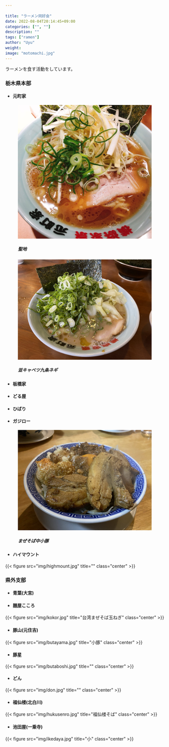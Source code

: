 ```yaml
---

title: "ラーメン同好会"
date: 2022-08-04T20:14:45+09:00
categories: ["", ""]
description: ""
tags: ["ramen"]
author: "Uyu"
weight: 
image: "motomachi.jpg"
---
```


ラーメンを食す活動をしています。

<!--more-->

<!--
figure shortcodeをいじったら壊れたので、治るまでraw HTMLで書きます
-->



<h3>栃木県本部</h3>

- #### 元町家

<figure>
  <img src="motomachi.jpg"/>
  <figcaption>
      <h5>聖地</h5>
  </figcaption>
</figure>

<figure>
  <img src="img/motomachinami.jpg"/>
  <figcaption>
      <h5>並キャベツ九条ネギ</h5>
  </figcaption>
</figure>



- #### 板橋家
- #### どる屋
- #### ひばり
- #### ガジロー

<figure>
  <img src="img/gajiro.jpg"/>
  <figcaption>
      <h5>まぜそば中小豚</h5>
  </figcaption>
</figure>


- #### ハイマウント

{{< figure src="img/highmount.jpg" title="" class="center" >}}




<h3>県外支部</h3>

- #### 青葉(大宮)

- #### 麺屋こころ

{{< figure src="img/kokor.jpg" title="台湾まぜそば玉ねぎ" class="center"  >}}

- #### 豚山(元住吉)

{{< figure src="img/butayama.jpg" title="小豚" class="center" >}}

- #### 豚星

{{< figure src="img/butaboshi.jpg" title="" class="center"  >}}

- #### どん

{{< figure src="img/don.jpg" title="" class="center"  >}}

- #### 福仙楼(北白川)

{{< figure src="img/hukusenro.jpg" title="福仙楼そば" class="center"  >}}


- #### 池田屋(一乗寺)

{{< figure src="img/ikedaya.jpg" title="小" class="center"  >}}

